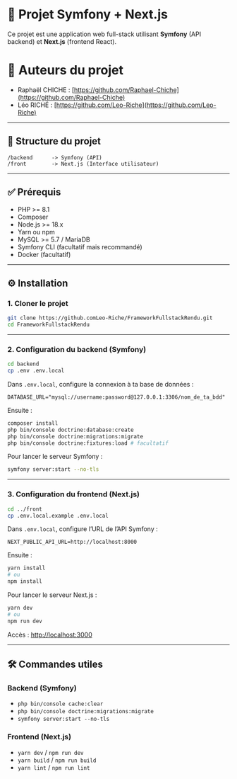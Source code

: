 # 🚀 Projet Symfony + Next.js

Ce projet est une application web full-stack utilisant **Symfony** (API backend) et **Next.js** (frontend React).

# 👥 Auteurs du projet
  - Raphaël CHICHE : [https://github.com/Raphael-Chiche](https://github.com/Raphael-Chiche)
  - Léo RICHÉ : [https://github.com/Leo-Riche](https://github.com/Leo-Riche)

---

## 📁 Structure du projet

```
/backend      -> Symfony (API)
/front        -> Next.js (Interface utilisateur)
```

---

## ✅ Prérequis

- PHP >= 8.1
- Composer
- Node.js >= 18.x
- Yarn ou npm
- MySQL >= 5.7 / MariaDB
- Symfony CLI (facultatif mais recommandé)
- Docker (facultatif)

---

## ⚙️ Installation

### 1. Cloner le projet

```bash
git clone https://github.comLeo-Riche/FrameworkFullstackRendu.git
cd FrameworkFullstackRendu
```

---

### 2. Configuration du backend (Symfony)

```bash
cd backend
cp .env .env.local
```

Dans `.env.local`, configure la connexion à ta base de données :

```
DATABASE_URL="mysql://username:password@127.0.0.1:3306/nom_de_ta_bdd"
```

Ensuite :

```bash
composer install
php bin/console doctrine:database:create
php bin/console doctrine:migrations:migrate
php bin/console doctrine:fixtures:load # facultatif
```

Pour lancer le serveur Symfony :

```bash
symfony server:start --no-tls
```

---

### 3. Configuration du frontend (Next.js)

```bash
cd ../front
cp .env.local.example .env.local
```

Dans `.env.local`, configure l’URL de l’API Symfony :

```
NEXT_PUBLIC_API_URL=http://localhost:8000
```

Ensuite :

```bash
yarn install
# ou
npm install
```

Pour lancer le serveur Next.js :

```bash
yarn dev
# ou
npm run dev
```

Accès : [http://localhost:3000](http://localhost:3000)

---

## 🛠 Commandes utiles

### Backend (Symfony)

- `php bin/console cache:clear`
- `php bin/console doctrine:migrations:migrate`
- `symfony server:start --no-tls`

### Frontend (Next.js)

- `yarn dev` / `npm run dev`
- `yarn build` / `npm run build`
- `yarn lint` / `npm run lint`
